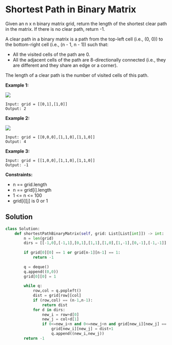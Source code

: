 <h1>Shortest Path in Binary Matrix</h1>

<p>
Given an n x n binary matrix grid, return the length of the shortest clear path in the matrix. If there is no clear path, return -1.

A clear path in a binary matrix is a path from the top-left cell (i.e., (0, 0)) to the bottom-right cell (i.e., (n - 1, n - 1)) such that:

- All the visited cells of the path are 0.
- All the adjacent cells of the path are 8-directionally connected (i.e., they are different and they share an edge or a corner).

The length of a clear path is the number of visited cells of this path.

</p>

<b>Example 1:</b>

<img src="https://assets.leetcode.com/uploads/2021/02/18/example1_1.png">

    Input: grid = [[0,1],[1,0]]
    Output: 2
    
<b>Example 2:</b>

<img src="https://assets.leetcode.com/uploads/2021/02/18/example2_1.png">

    Input: grid = [[0,0,0],[1,1,0],[1,1,0]]
    Output: 4
    
<b>Example 3:</b>

    Input: grid = [[1,0,0],[1,1,0],[1,1,0]]
    Output: -1

<b>Constraints:</b>

- n == grid.length
- n == grid[i].length
- 1 <= n <= 100
- grid[i][j] is 0 or 1

<h2>Solution</h2>

```python
class Solution:
    def shortestPathBinaryMatrix(self, grid: List[List[int]]) -> int:
        n = len(grid)
        dirs = [[-1,0],[-1,1],[0,1],[1,1],[1,0],[1,-1],[0,-1],[-1,-1]]
        
        if grid[0][0] == 1 or grid[n-1][n-1] == 1:
            return -1
        
        q = deque()
        q.append((0,0))
        grid[0][0] = 1
        
        while q:
            row,col = q.popleft()
            dist = grid[row][col]
            if (row,col) == (n-1,n-1):
                return dist
            for d in dirs:
                new_i = row+d[0]
                new_j = col+d[1]
                if 0<=new_i<n and 0<=new_j<n and grid[new_i][new_j] == 0:
                    grid[new_i][new_j] = dist+1
                    q.append((new_i,new_j))
        return -1
```
